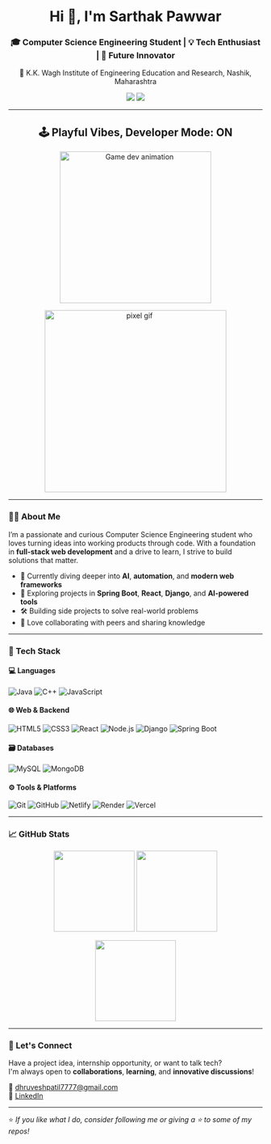 <h1 align="center">Hi 👋, I'm Sarthak Pawwar</h1>
<h3 align="center">🎓 Computer Science Engineering Student | 💡 Tech Enthusiast | 🚀 Future Innovator</h3>

<p align="center">📍 K.K. Wagh Institute of Engineering Education and Research, Nashik, Maharashtra</p>

<p align="center">
  <a href="mailto:dhruveshpatil7777@gmail.com"><img src="https://img.shields.io/badge/Email-dhruveshpatil7777@gmail.com-red?style=for-the-badge&logo=gmail&logoColor=white" /></a>
  <a href="https://www.linkedin.com/in/dhruvesh-patil-a31917280/"><img src="https://img.shields.io/badge/LinkedIn-DhruveshPatil-blue?style=for-the-badge&logo=linkedin&logoColor=white" /></a>
</p>

---

<h2 align="center">🕹️ Playful Vibes, Developer Mode: ON</h2>

<p align="center">
  <img src="https://lottie.host/3e370e2b-8b5f-47d6-9c39-b90599e39093/fYzwfA4oBG.json" width="300" alt="Game dev animation" />
</p>

<p align="center">
  <img src="https://media.giphy.com/media/RbDKaczqWovIugyJmW/giphy.gif" width="360" alt="pixel gif" />
</p>

---

### 👨‍💻 About Me

I’m a passionate and curious Computer Science Engineering student who loves turning ideas into working products through code. With a foundation in **full-stack web development** and a drive to learn, I strive to build solutions that matter.

- 🌱 Currently diving deeper into **AI**, **automation**, and **modern web frameworks**
- 🧠 Exploring projects in **Spring Boot**, **React**, **Django**, and **AI-powered tools**
- 🛠 Building side projects to solve real-world problems
- 💬 Love collaborating with peers and sharing knowledge

---

### 🧰 Tech Stack

#### 💻 Languages
![Java](https://img.shields.io/badge/Java-%23ED8B00.svg?style=for-the-badge&logo=java&logoColor=white)
![C++](https://img.shields.io/badge/C++-00599C?style=for-the-badge&logo=c%2B%2B&logoColor=white)
![JavaScript](https://img.shields.io/badge/JavaScript-F7DF1E?style=for-the-badge&logo=javascript&logoColor=black)

#### 🌐 Web & Backend
![HTML5](https://img.shields.io/badge/HTML5-E34F26?style=for-the-badge&logo=html5&logoColor=white)
![CSS3](https://img.shields.io/badge/CSS3-1572B6?style=for-the-badge&logo=css3&logoColor=white)
![React](https://img.shields.io/badge/React-20232A?style=for-the-badge&logo=react&logoColor=61DAFB)
![Node.js](https://img.shields.io/badge/Node.js-339933?style=for-the-badge&logo=nodedotjs&logoColor=white)
![Django](https://img.shields.io/badge/Django-092E20?style=for-the-badge&logo=django&logoColor=white)
![Spring Boot](https://img.shields.io/badge/SpringBoot-6DB33F?style=for-the-badge&logo=spring-boot&logoColor=white)

#### 🗃️ Databases
![MySQL](https://img.shields.io/badge/MySQL-005C84?style=for-the-badge&logo=mysql&logoColor=white)
![MongoDB](https://img.shields.io/badge/MongoDB-4EA94B?style=for-the-badge&logo=mongodb&logoColor=white)

#### ⚙️ Tools & Platforms
![Git](https://img.shields.io/badge/Git-F05032?style=for-the-badge&logo=git&logoColor=white)
![GitHub](https://img.shields.io/badge/GitHub-181717?style=for-the-badge&logo=github&logoColor=white)
![Netlify](https://img.shields.io/badge/Netlify-00C7B7?style=for-the-badge&logo=netlify&logoColor=white)
![Render](https://img.shields.io/badge/Render-46E3B7?style=for-the-badge&logo=render&logoColor=black)
![Vercel](https://img.shields.io/badge/Vercel-000?style=for-the-badge&logo=vercel&logoColor=white)

---

### 📈 GitHub Stats

<p align="center">
  <img src="https://github-readme-stats.vercel.app/api?username=Dhruvesh05&show_icons=true&bg_color=000000&title_color=FFD700&text_color=FFFFFF&icon_color=FFD700&border_color=FFD700" height="160" />
  <img src="https://github-readme-stats.vercel.app/api/top-langs/?username=Dhruvesh05&layout=compact&bg_color=000000&title_color=FFD700&text_color=FFFFFF&icon_color=FFD700&border_color=FFD700" height="160" />
</p>
<p align="center">
  <img src="https://github-readme-streak-stats.herokuapp.com?user=Dhruvesh05&theme=black-ice&hide_border=false&background=000000&ring=FFD700&fire=FFD700&currStreakLabel=FFD700" height="160" />
</p>



---

### 🤝 Let's Connect

Have a project idea, internship opportunity, or want to talk tech?  
I'm always open to **collaborations**, **learning**, and **innovative discussions**!

📧 [dhruveshpatil7777@gmail.com](mailto:dhruveshpatil7777@gmail.com)  
🔗 [LinkedIn](https://www.linkedin.com/in/dhruvesh-patil-a31917280/)

---

⭐️ *If you like what I do, consider following me or giving a ⭐️ to some of my repos!*
